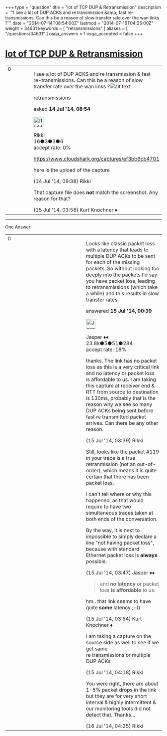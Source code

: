 +++
type = "question"
title = "lot of TCP DUP &amp; Retransmission"
description = '''I see a lot of DUP ACKS and re transmission &amp;amp; fast re-transmissions. Can this be a reason of slow transfer rate over the wan links ?'''
date = "2014-07-14T08:54:00Z"
lastmod = "2014-07-16T04:25:00Z"
weight = 34631
keywords = [ "retransmissions" ]
aliases = [ "/questions/34631" ]
osqa_answers = 1
osqa_accepted = false
+++

<div class="headNormal">

# [lot of TCP DUP & Retransmission](/questions/34631/lot-of-tcp-dup-retransmission)

</div>

<div id="main-body">

<div id="askform">

<table id="question-table" style="width:100%;"><colgroup><col style="width: 50%" /><col style="width: 50%" /></colgroup><tbody><tr class="odd"><td style="width: 30px; vertical-align: top"><div class="vote-buttons"><span id="post-34631-upvote" class="ajax-command post-vote up" rel="nofollow" title="I like this post (click again to cancel)"> </span><div id="post-34631-score" class="post-score" title="current number of votes">0</div><span id="post-34631-downvote" class="ajax-command post-vote down" rel="nofollow" title="I dont like this post (click again to cancel)"> </span> <span id="favorite-mark" class="ajax-command favorite-mark" rel="nofollow" title="mark/unmark this question as favorite (click again to cancel)"> </span><div id="favorite-count" class="favorite-count"></div></div></td><td><div id="item-right"><div class="question-body"><p>I see a lot of DUP ACKS and re transmission &amp; fast re-transmissions. Can this be a reason of slow transfer rate over the wan links ?<img src="https://osqa-ask.wireshark.org/upfiles/1_2.JPG" alt="alt text" /></p></div><div id="question-tags" class="tags-container tags"><span class="post-tag tag-link-retransmissions" rel="tag" title="see questions tagged &#39;retransmissions&#39;">retransmissions</span></div><div id="question-controls" class="post-controls"></div><div class="post-update-info-container"><div class="post-update-info post-update-info-user"><p>asked <strong>14 Jul '14, 08:54</strong></p><img src="https://secure.gravatar.com/avatar/4316c1946f08f682c8b02ca026a5a95e?s=32&amp;d=identicon&amp;r=g" class="gravatar" width="32" height="32" alt="Rikki&#39;s gravatar image" /><p><span>Rikki</span><br />
<span class="score" title="16 reputation points">16</span><span title="3 badges"><span class="badge1">●</span><span class="badgecount">3</span></span><span title="3 badges"><span class="silver">●</span><span class="badgecount">3</span></span><span title="6 badges"><span class="bronze">●</span><span class="badgecount">6</span></span><br />
<span class="accept_rate" title="Rate of the user&#39;s accepted answers">accept rate:</span> <span title="Rikki has no accepted answers">0%</span></p></img></div></div><div id="comments-container-34631" class="comments-container"><span id="34632"></span><div id="comment-34632" class="comment"><div id="post-34632-score" class="comment-score"></div><div class="comment-text"><p><a href="https://www.cloudshark.org/captures/ef3bb6cb4701">https://www.cloudshark.org/captures/ef3bb6cb4701</a></p><p>here is the upload of the capture</p></div><div id="comment-34632-info" class="comment-info"><span class="comment-age">(14 Jul '14, 09:38)</span> <span class="comment-user userinfo">Rikki</span></div></div><span id="34657"></span><div id="comment-34657" class="comment"><div id="post-34657-score" class="comment-score"></div><div class="comment-text"><p>That capture file does <strong>not</strong> match the screenshot. Any reason for that?</p></div><div id="comment-34657-info" class="comment-info"><span class="comment-age">(15 Jul '14, 03:58)</span> <span class="comment-user userinfo">Kurt Knochner ♦</span></div></div></div><div id="comment-tools-34631" class="comment-tools"></div><div class="clear"></div><div id="comment-34631-form-container" class="comment-form-container"></div><div class="clear"></div></div></td></tr></tbody></table>

------------------------------------------------------------------------

<div class="tabBar">

<span id="sort-top"></span>

<div class="headQuestions">

One Answer:

</div>

</div>

<span id="34642"></span>

<div id="answer-container-34642" class="answer">

<table style="width:100%;"><colgroup><col style="width: 50%" /><col style="width: 50%" /></colgroup><tbody><tr class="odd"><td style="width: 30px; vertical-align: top"><div class="vote-buttons"><span id="post-34642-upvote" class="ajax-command post-vote up" rel="nofollow" title="I like this post (click again to cancel)"> </span><div id="post-34642-score" class="post-score" title="current number of votes">0</div><span id="post-34642-downvote" class="ajax-command post-vote down" rel="nofollow" title="I dont like this post (click again to cancel)"> </span></div></td><td><div class="item-right"><div class="answer-body"><p>Looks like classic packet loss with a latency that leads to multiple DUP ACKs to be sent for each of the missing packets. So without looking too deeply into the packets I'd say you have packet loss, leading to retransmissions (which take a while) and this results in slow transfer rates.</p></div><div class="answer-controls post-controls"></div><div class="post-update-info-container"><div class="post-update-info post-update-info-user"><p>answered <strong>15 Jul '14, 00:39</strong></p><img src="https://secure.gravatar.com/avatar/c578ba2967741f25aebd6afef702f432?s=32&amp;d=identicon&amp;r=g" class="gravatar" width="32" height="32" alt="Jasper&#39;s gravatar image" /><p><span>Jasper ♦♦</span><br />
<span class="score" title="23806 reputation points"><span>23.8k</span></span><span title="5 badges"><span class="badge1">●</span><span class="badgecount">5</span></span><span title="51 badges"><span class="silver">●</span><span class="badgecount">51</span></span><span title="284 badges"><span class="bronze">●</span><span class="badgecount">284</span></span><br />
<span class="accept_rate" title="Rate of the user&#39;s accepted answers">accept rate:</span> <span title="Jasper has 263 accepted answers">18%</span></p></div></div><div id="comments-container-34642" class="comments-container"><span id="34653"></span><div id="comment-34653" class="comment"><div id="post-34653-score" class="comment-score"></div><div class="comment-text"><p>thanks, The link has no packet loss as this is a very critical link and no latency or packet loss is affordable to us. I am taking this capture at receiver end &amp; RTT from source to destination is 130ms, probably that is the reason why we see so many DUP ACKs being sent before fast re transmitted packet arrives. Can there be any other reason.</p></div><div id="comment-34653-info" class="comment-info"><span class="comment-age">(15 Jul '14, 03:39)</span> <span class="comment-user userinfo">Rikki</span></div></div><span id="34655"></span><div id="comment-34655" class="comment"><div id="post-34655-score" class="comment-score"></div><div class="comment-text"><p>Still, looks like the packet #119 in your trace is a true retranmission (not an out-of-order), which means it is quite certain that there has been packet loss.</p><p>I can't tell where or why this happened, as that would require to have two simultaneous traces taken at both ends of the conversation.</p><p>By the way, it is next to impossible to simply declare a line "not having packet loss", because with standard Ethernet packet loss is <strong>always</strong> possible.</p></div><div id="comment-34655-info" class="comment-info"><span class="comment-age">(15 Jul '14, 03:47)</span> <span class="comment-user userinfo">Jasper ♦♦</span></div></div><span id="34656"></span><div id="comment-34656" class="comment"><div id="post-34656-score" class="comment-score"></div><div class="comment-text"><blockquote><p>and <strong>no latency</strong> or packet loss <strong>is affordable</strong> to us.</p></blockquote><p>hm.. that link seems to have quite <strong>some</strong> latency ;-))</p></div><div id="comment-34656-info" class="comment-info"><span class="comment-age">(15 Jul '14, 03:54)</span> <span class="comment-user userinfo">Kurt Knochner ♦</span></div></div><span id="34658"></span><div id="comment-34658" class="comment"><div id="post-34658-score" class="comment-score"></div><div class="comment-text"><p>I am taking a capture on the source side as well to see if we get same<br />
re transmissions or multiple DUP ACKs</p></div><div id="comment-34658-info" class="comment-info"><span class="comment-age">(15 Jul '14, 04:18)</span> <span class="comment-user userinfo">Rikki</span></div></div><span id="34704"></span><div id="comment-34704" class="comment"><div id="post-34704-score" class="comment-score"></div><div class="comment-text"><p>You were right, there are about 1-5% packet drops in the link but they are for very short interval &amp; highly intermittent &amp; our monitoring tools did not detect that. Thanks...</p></div><div id="comment-34704-info" class="comment-info"><span class="comment-age">(16 Jul '14, 04:25)</span> <span class="comment-user userinfo">Rikki</span></div></div></div><div id="comment-tools-34642" class="comment-tools"></div><div class="clear"></div><div id="comment-34642-form-container" class="comment-form-container"></div><div class="clear"></div></div></td></tr></tbody></table>

</div>

<div class="paginator-container-left">

</div>

</div>

</div>

